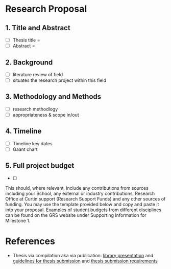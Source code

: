 # Research Proposal

## 1. Title and Abstract 
  - [ ] Thesis title = 
  - [ ] Abstract = 
 
## 2. Background 
  - [ ] literature review of field
  - [ ] situates the research project within this field
 
## 3. Methodology and Methods 
  - [ ] research methodlogy
  - [ ] appropriateness & scope in/out
 
## 4. Timeline
  - [ ] Timeline key dates
  - [ ] Gaant chart
 
## 5. Full project budget
  - [ ] 
This should, where relevant, include any contributions from sources including your School, any external 
or industry contributions, Research Office at Curtin support (Research Support Funds) and any other 
sources of funding.  You may use the template provided below and copy and paste it into your proposal. 
Examples of student budgets from different disciplines can be found on the GRS website under 
Supporting Information for Milestone 1.

# References
 - Thesis via compilation aka via publication: [library presentation](https://libguides.library.curtin.edu.au/ld.php?content_id=49728410) and [guidelines for thesis submission](https://students.curtin.edu.au/wp-content/uploads/sites/6/2020/10/Guidelines-for-Thesis-Preparation-and-Submission.pdf) and [thesis submission requirements](https://students.curtin.edu.au/wp-content/uploads/sites/6/2020/10/Guidelines-for-Thesis-Preparation-and-Submission.pdf)
